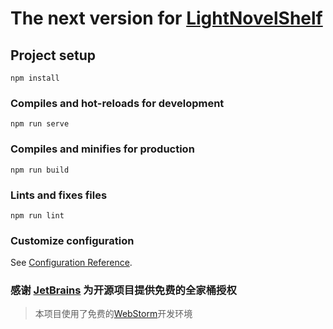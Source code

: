 # The next version for [LightNovelShelf](https://www.acgdmzy.com/)
## Project setup
```
npm install
```

### Compiles and hot-reloads for development
```
npm run serve
```

### Compiles and minifies for production
```
npm run build
```

### Lints and fixes files
```
npm run lint
```

### Customize configuration
See [Configuration Reference](https://cli.vuejs.org/config/).

### 感谢 [JetBrains](https://www.jetbrains.com/?from=LightNovelShelf) 为开源项目提供免费的全家桶授权

> 本项目使用了免费的[WebStorm](https://www.jetbrains.com/webstorm/)开发环境
